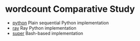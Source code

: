 # wordcount Comparative Study

- [python](python) Plain sequential Python implementation
- [ray](ray) Ray Python implementation
- [super](super) Bash-based implementation
